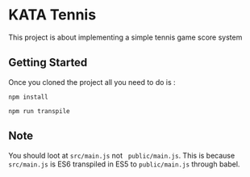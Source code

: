 # KATA Tennis

This project is about implementing a simple tennis game score system
## Getting Started

Once you cloned the project all you need to do is :

```
npm install
```
```
npm run transpile 
```
## Note

You should loot at ``` src/main.js ``` not ``` public/main.js```. 
This is because ``` src/main.js``` is ES6 transpiled in ES5 to ```public/main.js``` through babel.
